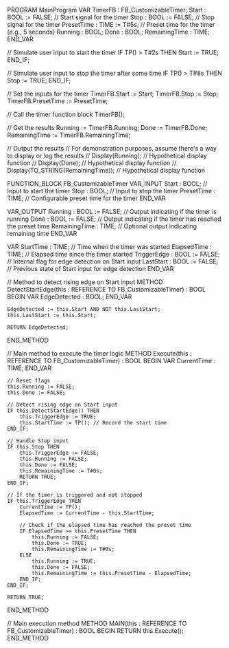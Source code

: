 PROGRAM MainProgram
VAR
    TimerFB : FB_CustomizableTimer;
    Start : BOOL := FALSE; // Start signal for the timer
    Stop : BOOL := FALSE; // Stop signal for the timer
    PresetTime : TIME := T#5s; // Preset time for the timer (e.g., 5 seconds)
    Running : BOOL;
    Done : BOOL;
    RemainingTime : TIME;
END_VAR

// Simulate user input to start the timer
IF TP() > T#2s THEN
    Start := TRUE;
END_IF;

// Simulate user input to stop the timer after some time
IF TP() > T#8s THEN
    Stop := TRUE;
END_IF;

// Set the inputs for the timer
TimerFB.Start := Start;
TimerFB.Stop := Stop;
TimerFB.PresetTime := PresetTime;

// Call the timer function block
TimerFB();

// Get the results
Running := TimerFB.Running;
Done := TimerFB.Done;
RemainingTime := TimerFB.RemainingTime;

// Output the results
// For demonstration purposes, assume there's a way to display or log the results
// Display(Running); // Hypothetical display function
// Display(Done); // Hypothetical display function
// Display(TO_STRING(RemainingTime)); // Hypothetical display function

FUNCTION_BLOCK FB_CustomizableTimer
VAR_INPUT
    Start : BOOL; // Input to start the timer
    Stop : BOOL; // Input to stop the timer
    PresetTime : TIME; // Configurable preset time for the timer
END_VAR

VAR_OUTPUT
    Running : BOOL := FALSE; // Output indicating if the timer is running
    Done : BOOL := FALSE; // Output indicating if the timer has reached the preset time
    RemainingTime : TIME; // Optional output indicating remaining time
END_VAR

VAR
    StartTime : TIME; // Time when the timer was started
    ElapsedTime : TIME; // Elapsed time since the timer started
    TriggerEdge : BOOL := FALSE; // Internal flag for edge detection on Start input
    LastStart : BOOL := FALSE; // Previous state of Start input for edge detection
END_VAR

// Method to detect rising edge on Start input
METHOD DetectStartEdge(this : REFERENCE TO FB_CustomizableTimer) : BOOL
BEGIN
    VAR
        EdgeDetected : BOOL;
    END_VAR

    EdgeDetected := this.Start AND NOT this.LastStart;
    this.LastStart := this.Start;

    RETURN EdgeDetected;
END_METHOD

// Main method to execute the timer logic
METHOD Execute(this : REFERENCE TO FB_CustomizableTimer) : BOOL
BEGIN
    VAR
        CurrentTime : TIME;
    END_VAR

    // Reset flags
    this.Running := FALSE;
    this.Done := FALSE;

    // Detect rising edge on Start input
    IF this.DetectStartEdge() THEN
        this.TriggerEdge := TRUE;
        this.StartTime := TP(); // Record the start time
    END_IF;

    // Handle Stop input
    IF this.Stop THEN
        this.TriggerEdge := FALSE;
        this.Running := FALSE;
        this.Done := FALSE;
        this.RemainingTime := T#0s;
        RETURN TRUE;
    END_IF;

    // If the timer is triggered and not stopped
    IF this.TriggerEdge THEN
        CurrentTime := TP();
        ElapsedTime := CurrentTime - this.StartTime;

        // Check if the elapsed time has reached the preset time
        IF ElapsedTime >= this.PresetTime THEN
            this.Running := FALSE;
            this.Done := TRUE;
            this.RemainingTime := T#0s;
        ELSE
            this.Running := TRUE;
            this.Done := FALSE;
            this.RemainingTime := this.PresetTime - ElapsedTime;
        END_IF;
    END_IF;

    RETURN TRUE;
END_METHOD

// Main execution method
METHOD MAIN(this : REFERENCE TO FB_CustomizableTimer) : BOOL
BEGIN
    RETURN this.Execute();
END_METHOD
